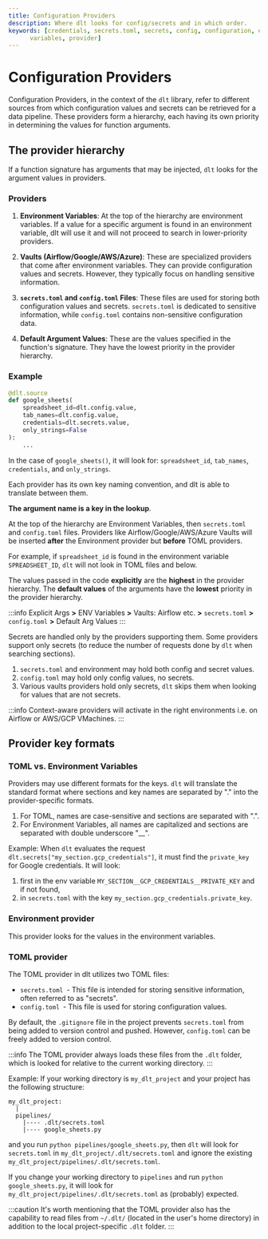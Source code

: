 ```yaml
---
title: Configuration Providers
description: Where dlt looks for config/secrets and in which order.
keywords: [credentials, secrets.toml, secrets, config, configuration, environment
      variables, provider]
---
```


# Configuration Providers

Configuration Providers, in the context of the `dlt` library, refer to different sources from which configuration values and secrets can be retrieved for a data pipeline. These providers form a hierarchy, each having its own priority in determining the values for function arguments.

## The provider hierarchy

If a function signature has arguments that may be injected, `dlt` looks for the argument values in providers.

### Providers

1. **Environment Variables**: At the top of the hierarchy are environment variables. If a value for a specific argument is found in an environment variable, dlt will use it and will not proceed to search in lower-priority providers.

2. **Vaults (Airflow/Google/AWS/Azure)**: These are specialized providers that come after environment variables. They can provide configuration values and secrets. However, they typically focus on handling sensitive information.

3. **`secrets.toml` and `config.toml` Files**: These files are used for storing both configuration values and secrets. `secrets.toml` is dedicated to sensitive information, while `config.toml` contains non-sensitive configuration data.

4. **Default Argument Values**: These are the values specified in the function's signature. They have the lowest priority in the provider hierarchy.

### Example

```python
@dlt.source
def google_sheets(
    spreadsheet_id=dlt.config.value,
    tab_names=dlt.config.value,
    credentials=dlt.secrets.value,
    only_strings=False
):
    ...
```

In the case of `google_sheets()`, it will look for: `spreadsheet_id`, `tab_names`, `credentials`, and `only_strings`.

Each provider has its own key naming convention, and dlt is able to translate between them.

**The argument name is a key in the lookup**.

At the top of the hierarchy are Environment Variables, then `secrets.toml` and `config.toml` files. Providers like Airflow/Google/AWS/Azure Vaults will be inserted **after** the Environment provider but **before** TOML providers.

For example, if `spreadsheet_id` is found in the environment variable `SPREADSHEET_ID`, `dlt` will not look in TOML files and below.

The values passed in the code **explicitly** are the **highest** in the provider hierarchy. The **default values** of the arguments have the **lowest** priority in the provider hierarchy.

:::info
Explicit Args **>** ENV Variables **>** Vaults: Airflow etc. **>** `secrets.toml` **>** `config.toml` **>** Default Arg Values
:::

Secrets are handled only by the providers supporting them. Some providers support only secrets (to reduce the number of requests done by `dlt` when searching sections).

1. `secrets.toml` and environment may hold both config and secret values.
2. `config.toml` may hold only config values, no secrets.
3. Various vaults providers hold only secrets, `dlt` skips them when looking for values that are not secrets.

:::info
Context-aware providers will activate in the right environments i.e. on Airflow or AWS/GCP VMachines.
:::

## Provider key formats

### TOML vs. Environment Variables

Providers may use different formats for the keys. `dlt` will translate the standard format where sections and key names are separated by "." into the provider-specific formats.

1. For TOML, names are case-sensitive and sections are separated with ".".
2. For Environment Variables, all names are capitalized and sections are separated with double underscore "__".

Example: When `dlt` evaluates the request `dlt.secrets["my_section.gcp_credentials"]`, it must find the `private_key` for Google credentials. It will look:

1. first in the env variable `MY_SECTION__GCP_CREDENTIALS__PRIVATE_KEY` and if not found,
2. in `secrets.toml` with the key `my_section.gcp_credentials.private_key`.

### Environment provider

This provider looks for the values in the environment variables.

### TOML provider

The TOML provider in dlt utilizes two TOML files:

- `secrets.toml `- This file is intended for storing sensitive information, often referred to as "secrets".
- `config.toml `- This file is used for storing configuration values.

By default, the `.gitignore` file in the project prevents `secrets.toml` from being added to version control and pushed. However, `config.toml` can be freely added to version control.

:::info
The TOML provider always loads these files from the `.dlt` folder, which is looked for relative to the current working directory.
:::

Example: If your working directory is `my_dlt_project` and your project has the following structure:

```
my_dlt_project:
  |
  pipelines/
    |---- .dlt/secrets.toml
    |---- google_sheets.py
```

and you run `python pipelines/google_sheets.py`, then `dlt` will look for `secrets.toml` in `my_dlt_project/.dlt/secrets.toml` and ignore the existing `my_dlt_project/pipelines/.dlt/secrets.toml`.

If you change your working directory to `pipelines` and run `python google_sheets.py`, it will look for `my_dlt_project/pipelines/.dlt/secrets.toml` as (probably) expected.

:::caution
It's worth mentioning that the TOML provider also has the capability to read files from `~/.dlt/` (located in the user's home directory) in addition to the local project-specific `.dlt` folder.
:::

